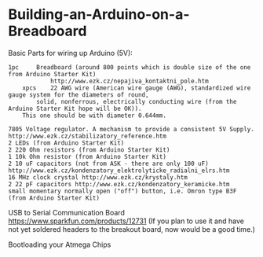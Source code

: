 # Building-an-Arduino-on-a-Breadboard

Basic Parts for wiring up Arduino (5V):

	1pc 	Breadboard (around 800 points which is double size of the one from Arduino Starter Kit) 
				http://www.ezk.cz/nepajiva_kontaktni_pole.htm
    	xpcs 	22 AWG wire (American wire gauge (AWG), standardized wire gauge system for the diameters of round,
    		solid, nonferrous, electrically conducting wire (from the Arduino Starter Kit hope will be OK)).
		This one should be with diameter 0.644mm.
		
    7805 Voltage regulator. A mechanism to provide a consistent 5V Supply. http://www.ezk.cz/stabilizatory_reference.htm
    2 LEDs (from Arduino Starter Kit) 
    2 220 Ohm resistors (from Arduino Starter Kit) 
    1 10k Ohm resistor (from Arduino Starter Kit) 
    2 10 uF capacitors (not from ASK - there are only 100 uF) http://www.ezk.cz/kondenzatory_elektrolyticke_radialni_elrs.htm
    16 MHz clock crystal http://www.ezk.cz/krystaly.htm
    2 22 pF capacitors http://www.ezk.cz/kondenzatory_keramicke.htm
    small momentary normally open ("off") button, i.e. Omron type B3F (from Arduino Starter Kit) 
    
USB to Serial Communication Board
    https://www.sparkfun.com/products/12731 (If you plan to use it and have not yet soldered headers to the breakout board, now                would be a good time.)
    
Bootloading your Atmega Chips
    
          
         
    
